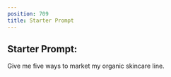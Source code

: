 ```yaml
---
position: 709
title: Starter Prompt
---
```


## Starter Prompt:

Give me five ways to market my organic skincare line.